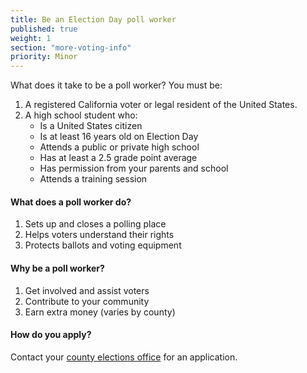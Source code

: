```yaml
---
title: Be an Election Day poll worker
published: true
weight: 1
section: "more-voting-info"
priority: Minor
---
```

What does it take to be a poll worker? You must be:  

1. A registered California voter or legal resident of the United States.
2. A high school student who:  
	- Is a United States citizen  
	- Is at least 16 years old on Election Day  
	- Attends a public or private high school   
    - Has at least a 2.5 grade point average  
    - Has permission from your parents and school  
    - Attends a training session  
    
#### What does a poll worker do?  
1. Sets up and closes a polling place  
2. Helps voters understand their rights  
3. Protects ballots and voting equipment  

#### Why be a poll worker?  
1. Get involved and assist voters  
2. Contribute to your community  
3. Earn extra money (varies by county)  

#### How do you apply?  
Contact your [county elections office](#section-election-office-contact) for an application.
